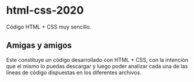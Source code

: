 # html-css-2020
Código HTML + CSS muy sencillo.

## Amigas y amigos

Este constituye un código desarrollado con HTML + CSS, con la intención que el mismo lo puedas descargar y luego poder analizar cada una de las líneas de código dispuestas en los diferentes archivos.
